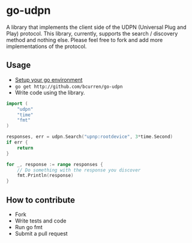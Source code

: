 # go-udpn

A library that implements the client side of the UDPN (Universal Plug and Play) protocol. This library, currently, supports the  search / discovery method and nothing else. Please feel free to fork and add more implementations of the protocol.

## Usage

* [Setup your go environment](http://golang.org/doc/code.html)
* ```go get http://github.com/bcurren/go-udpn```
* Write code using the library.

```Go
import (
	"udpn"
	"time"
	"fmt"
)

responses, err = udpn.Search("upnp:rootdevice", 3*time.Second)
if err {
	return
}

for _, response := range responses {
	// Do something with the response you discover
	fmt.Println(response)
}

```
## How to contribute
* Fork
* Write tests and code
* Run go fmt
* Submit a pull request